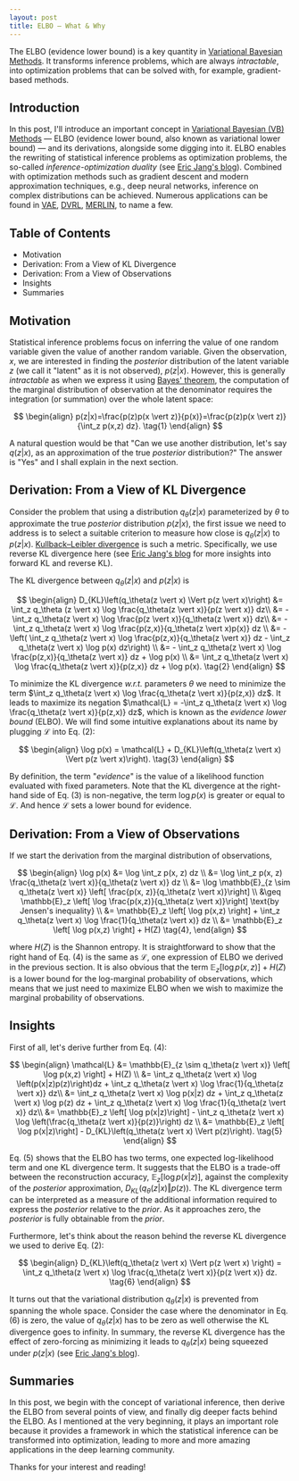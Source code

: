 ```yaml
---
layout: post
title: ELBO — What & Why
---
```


The ELBO (evidence lower bound) is a key quantity in [Variational Bayesian Methods](https://en.wikipedia.org/wiki/Variational_Bayesian_methods). It transforms inference problems, which are always _intractable_, into optimization problems that can be solved with, for example, gradient-based methods.

## Introduction

In this post, I'll introduce an important concept in  [Variational Bayesian (VB) Methods](https://en.wikipedia.org/wiki/Variational_Bayesian_methods) — ELBO (evidence lower bound, also known as variational lower bound) — and its derivations, alongside some digging into it. ELBO enables the rewriting of statistical inference problems as optimization problems, the so-called _inference-optimization duality_ (see [Eric Jang's blog](https://blog.evjang.com/2016/08/variational-bayes.html)). Combined with optimization methods such as gradient descent and modern approximation techniques, e.g., deep neural networks, inference on complex distributions can be achieved. Numerous applications can be found in [VAE](https://arxiv.org/abs/1312.6114v10), [DVRL](https://arxiv.org/abs/1806.02426), [MERLIN](https://arxiv.org/abs/1803.10760), to name a few.

## Table of Contents

* Motivation
* Derivation: From a View of KL Divergence
* Derivation: From a View of Observations
* Insights
* Summaries

## Motivation

Statistical inference problems focus on inferring the value of one random variable given the value of another random variable. Given the observation, $x$, we are interested in finding the _posterior_ distribution of the latent variable $z$ (we call it "latent" as it is not observed), $p(z \vert x)$. However, this is generally _intractable_ as when we express it using [Bayes' theorem](https://en.wikipedia.org/wiki/Bayes%27_theorem), the computation of the marginal distribution of observation at the denominator requires the integration (or summation) over the whole latent space:

$$
\begin{align}
p(z|x)=\frac{p(z)p(x \vert z)}{p(x)}=\frac{p(z)p(x \vert z)}{\int_z p(x,z) dz}.
\tag{1}
\end{align}
$$

A natural question would be that "Can we use another distribution, let's say $q(z \vert x)$, as an approximation of the true _posterior_ distribution?" The answer is "Yes" and I shall explain in the next section.

## Derivation: From a View of KL Divergence

Consider the problem that using a distribution $q_\theta(z \vert x)$ parameterized by $\theta$ to approximate the true _posterior_ distribution $p(z \vert x)$, the first issue we need to address is to select a suitable criterion to measure how close is $q_\theta(z \vert x)$ to $p(z \vert x)$. [Kullback–Leibler divergence](https://en.wikipedia.org/wiki/Kullback%E2%80%93Leibler_divergence) is such a metric. Specifically, we use reverse KL divergence here (see [Eric Jang's blog](https://blog.evjang.com/2016/08/variational-bayes.html) for more insights into forward KL and reverse KL). 

The KL divergence between $q_\theta(z \vert x)$ and $p(z \vert x)$ is

$$
\begin{align}
D_{KL}\left(q_\theta(z \vert x) \Vert p(z \vert x)\right) &= \int_z q_\theta (z \vert x) \log \frac{q_\theta(z \vert x)}{p(z \vert x)} dz\\
&= -\int_z q_\theta(z \vert x) \log \frac{p(z \vert x)}{q_\theta(z \vert x)} dz\\
&= -\int_z q_\theta(z \vert x) \log \frac{p(z,x)}{q_\theta(z \vert x)p(x)} dz \\
&= - \left( \int_z q_\theta(z \vert x) \log \frac{p(z,x)}{q_\theta(z \vert x)} dz - \int_z q_\theta(z \vert x) \log p(x) dz\right) \\
&= - \int_z q_\theta(z \vert x) \log \frac{p(z,x)}{q_\theta(z \vert x)} dz + \log p(x) \\ 
&= \int_z q_\theta(z \vert x) \log \frac{q_\theta(z \vert x)}{p(z,x)} dz + \log p(x).
\tag{2}
\end{align}
$$

To minimize the KL divergence _w.r.t._ parameters $\theta$ we need to minimize the term $\int_z q_\theta(z \vert x) \log \frac{q_\theta(z \vert x)}{p(z,x)} dz$. It leads to maximize its negation $\mathcal{L} = -\int_z q_\theta(z \vert x) \log \frac{q_\theta(z \vert x)}{p(z,x)} dz$, which is known as the _evidence lower bound_ (ELBO). We will find some intuitive explanations about its name by plugging $\mathcal{L}$ into Eq. (2):

$$
\begin{align}
\log p(x) = \mathcal{L} + D_{KL}\left(q_\theta(z \vert x) \Vert p(z \vert x)\right).
\tag{3}
\end{align}
$$

By definition, the term "_evidence_" is the value of a likelihood function evaluated with fixed parameters. Note that the KL divergence at the right-hand side of Eq. (3) is non-negative, the term $\log p(x)$ is greater or equal to $\mathcal{L}$. And hence $\mathcal{L}$ sets a lower bound for evidence.

## Derivation: From a View of Observations

If we start the derivation from the marginal distribution of observations,

$$
\begin{align}
\log p(x) &= \log \int_z p(x, z) dz \\
&= \log \int_z p(x, z) \frac{q_\theta(z \vert x)}{q_\theta(z \vert x)} dz \\
&= \log \mathbb{E}_{z \sim q_\theta(z \vert x)} \left[ \frac{p(x, z)}{q_\theta(z \vert x)}\right] \\
&\geq \mathbb{E}_z \left[ \log \frac{p(x,z)}{q_\theta(z \vert x)}\right] \text{by Jensen's inequality} \\
&= \mathbb{E}_z \left[ \log p(x,z) \right] + \int_z q_\theta(z \vert x) \log \frac{1}{q_\theta(z \vert x)} dz \\
&= \mathbb{E}_z \left[ \log p(x,z) \right] + H(Z)
\tag{4},
\end{align}
$$

where $H(Z)$ is the Shannon entropy. It is straightforward to show that the right hand of Eq. (4) is the same as $\mathcal{L}$, one expression of ELBO we derived in the previous section. It is also obvious that the term $\mathbb{E}_z \left[ \log p(x,z) \right] + H(Z)$ is a lower bound for the log-marginal probability of observations, which means that we just need to maximize ELBO when we wish to maximize the marginal probability of observations.

## Insights

First of all, let's derive further from Eq. (4):

$$
\begin{align}
\mathcal{L} &= \mathbb{E}_{z \sim q_\theta(z \vert x)} \left[ \log p(x,z) \right] + H(Z) \\
&= \int_z q_\theta(z \vert x) \log \left(p(x|z)p(z)\right)dz + \int_z q_\theta(z \vert x) \log \frac{1}{q_\theta(z \vert x)} dz\\
&= \int_z q_\theta(z \vert x) \log p(x|z) dz + \int_z q_\theta(z \vert x) \log p(z) dz + \int_z q_\theta(z \vert x) \log \frac{1}{q_\theta(z \vert x)} dz\\
&= \mathbb{E}_z \left[ \log p(x|z)\right] - \int_z q_\theta(z \vert x) \log \left(\frac{q_\theta(z \vert x)}{p(z)}\right) dz \\
&= \mathbb{E}_z \left[ \log p(x|z)\right] - D_{KL}\left(q_\theta(z \vert x) \Vert p(z)\right).
\tag{5}
\end{align}
$$

Eq. (5) shows that the ELBO has two terms, one expected log-likelihood term and one KL divergence term. It suggests that the ELBO is a trade-off between the reconstruction accuracy, $\mathbb{E}_{z} \left[ \log p(x \vert z) \right]$, against the complexity of the *posterior* approximation, $D_{KL}\left(q_\theta (z \vert x) \Vert p(z)\right)$. The KL divergence term can be interpreted as a measure of the additional information required to express the *posterior* relative to the *prior*. As it approaches zero, the *posterior* is fully obtainable from the *prior*.

Furthermore, let's think about the reason behind the reverse KL divergence we used to derive Eq. (2):

$$
\begin{align}
D_{KL}\left(q_\theta(z \vert x) \Vert p(z \vert x) \right) = \int_z q_\theta(z \vert x) \log \frac{q_\theta(z \vert x)}{p(z \vert x)} dz.
\tag{6}
\end{align}
$$

It turns out that the variational distribution $q_\theta(z \vert x)$ is prevented from spanning the whole space. Consider the case where the denominator in Eq. (6) is zero, the value of $q_\theta(z \vert x)$ has to be zero as well otherwise the KL divergence goes to infinity. In summary, the reverse KL divergence has the effect of zero-forcing as minimizing it leads to $q_\theta (z \vert x)$ being squeezed under $p (z \vert x)$ (see [Eric Jang's blog](https://blog.evjang.com/2016/08/variational-bayes.html)).

## Summaries

In this post, we begin with the concept of variational inference, then derive the ELBO from several points of view, and finally dig deeper facts behind the ELBO. As I mentioned at the very beginning, it plays an important role because it provides a framework in which the statistical inference can be transformed into optimization, leading to more and more amazing applications in the deep learning community.

Thanks for your interest and reading! 
